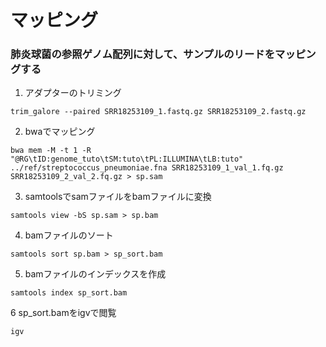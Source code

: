 # マッピング

### 肺炎球菌の参照ゲノム配列に対して、サンプルのリードをマッピングする
1. アダプターのトリミング 
```
trim_galore --paired SRR18253109_1.fastq.gz SRR18253109_2.fastq.gz
```

2. bwaでマッピング
```
bwa mem -M -t 1 -R "@RG\tID:genome_tuto\tSM:tuto\tPL:ILLUMINA\tLB:tuto" ../ref/streptococcus_pneumoniae.fna SRR18253109_1_val_1.fq.gz SRR18253109_2_val_2.fq.gz > sp.sam
```

3. samtoolsでsamファイルをbamファイルに変換
```
samtools view -bS sp.sam > sp.bam
```

4. bamファイルのソート
```
samtools sort sp.bam > sp_sort.bam
```

5. bamファイルのインデックスを作成
```
samtools index sp_sort.bam
```

6 sp_sort.bamをigvで閲覧
```
igv
```


